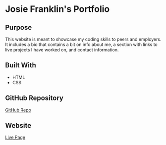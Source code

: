 # Josie Franklin's Portfolio

## Purpose
This website is meant to showcase my coding skills to peers and employers. It includes a bio that contains a bit on info about me, a section with links to live projects I have worked on, and contact information.

## Built With
* HTML
* CSS
## GitHub Repository
[GitHub Repo](https://github.com/dolcebasstrombone/my-portfolio)
## Website
[Live Page](https://dolcebasstrombone.github.io/my-portfolio/)

